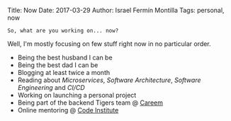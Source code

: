 Title: Now
Date: 2017-03-29
Author: Israel Fermín Montilla
Tags: personal, now

    So, what are you working on... now?

Well, I'm mostly focusing on few stuff right now in no particular order.

* Being the best husband I can be
* Being the best dad I can be
* Blogging at least twice a month
* Reading about *Microservices*, *Software Architecture*, *Software Engineering* and *CI/CD*
* Working on launching a personal project
* Being part of the backend Tigers team @ [Careem](http://careem.com)
* Online mentoring @ [Code Institute](http://codeinstitute.net)
